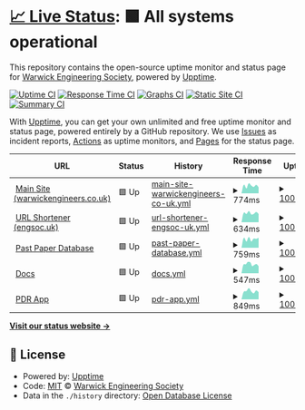 # [📈 Live Status](https://Warwick-Engineering-Society.github.io/uptime): <!--live status--> **🟩 All systems operational**

This repository contains the open-source uptime monitor and status page for [Warwick Engineering Society](www.warwickengineers.co.uk), powered by [Upptime](https://github.com/upptime/upptime).

[![Uptime CI](https://github.com/Warwick-Engineering-Society/uptime/workflows/Uptime%20CI/badge.svg)](https://github.com/Warwick-Engineering-Society/uptime/actions?query=workflow%3A%22Uptime+CI%22)
[![Response Time CI](https://github.com/Warwick-Engineering-Society/uptime/workflows/Response%20Time%20CI/badge.svg)](https://github.com/Warwick-Engineering-Society/uptime/actions?query=workflow%3A%22Response+Time+CI%22)
[![Graphs CI](https://github.com/Warwick-Engineering-Society/uptime/workflows/Graphs%20CI/badge.svg)](https://github.com/Warwick-Engineering-Society/uptime/actions?query=workflow%3A%22Graphs+CI%22)
[![Static Site CI](https://github.com/Warwick-Engineering-Society/uptime/workflows/Static%20Site%20CI/badge.svg)](https://github.com/Warwick-Engineering-Society/uptime/actions?query=workflow%3A%22Static+Site+CI%22)
[![Summary CI](https://github.com/Warwick-Engineering-Society/uptime/workflows/Summary%20CI/badge.svg)](https://github.com/Warwick-Engineering-Society/uptime/actions?query=workflow%3A%22Summary+CI%22)

With [Upptime](https://upptime.js.org), you can get your own unlimited and free uptime monitor and status page, powered entirely by a GitHub repository. We use [Issues](https://github.com/Warwick-Engineering-Society/uptime/issues) as incident reports, [Actions](https://github.com/Warwick-Engineering-Society/uptime/actions) as uptime monitors, and [Pages](https://Warwick-Engineering-Society.github.io/uptime) for the status page.

<!--start: status pages-->
<!-- This summary is generated by Upptime (https://github.com/upptime/upptime) -->
<!-- Do not edit this manually, your changes will be overwritten -->
<!-- prettier-ignore -->
| URL | Status | History | Response Time | Uptime |
| --- | ------ | ------- | ------------- | ------ |
| <img alt="" src="https://favicons.githubusercontent.com/warwickengineers.co.uk" height="13"> [Main Site (warwickengineers.co.uk)](https://warwickengineers.co.uk) | 🟩 Up | [main-site-warwickengineers-co-uk.yml](https://github.com/Warwick-Engineering-Society/uptime/commits/HEAD/history/main-site-warwickengineers-co-uk.yml) | <details><summary><img alt="Response time graph" src="./graphs/main-site-warwickengineers-co-uk/response-time-week.png" height="20"> 774ms</summary><br><a href="https://Warwick-Engineering-Society.github.io/uptime/history/main-site-warwickengineers-co-uk"><img alt="Response time 948" src="https://img.shields.io/endpoint?url=https%3A%2F%2Fraw.githubusercontent.com%2FWarwick-Engineering-Society%2Fuptime%2FHEAD%2Fapi%2Fmain-site-warwickengineers-co-uk%2Fresponse-time.json"></a><br><a href="https://Warwick-Engineering-Society.github.io/uptime/history/main-site-warwickengineers-co-uk"><img alt="24-hour response time 625" src="https://img.shields.io/endpoint?url=https%3A%2F%2Fraw.githubusercontent.com%2FWarwick-Engineering-Society%2Fuptime%2FHEAD%2Fapi%2Fmain-site-warwickengineers-co-uk%2Fresponse-time-day.json"></a><br><a href="https://Warwick-Engineering-Society.github.io/uptime/history/main-site-warwickengineers-co-uk"><img alt="7-day response time 774" src="https://img.shields.io/endpoint?url=https%3A%2F%2Fraw.githubusercontent.com%2FWarwick-Engineering-Society%2Fuptime%2FHEAD%2Fapi%2Fmain-site-warwickengineers-co-uk%2Fresponse-time-week.json"></a><br><a href="https://Warwick-Engineering-Society.github.io/uptime/history/main-site-warwickengineers-co-uk"><img alt="30-day response time 761" src="https://img.shields.io/endpoint?url=https%3A%2F%2Fraw.githubusercontent.com%2FWarwick-Engineering-Society%2Fuptime%2FHEAD%2Fapi%2Fmain-site-warwickengineers-co-uk%2Fresponse-time-month.json"></a><br><a href="https://Warwick-Engineering-Society.github.io/uptime/history/main-site-warwickengineers-co-uk"><img alt="1-year response time 948" src="https://img.shields.io/endpoint?url=https%3A%2F%2Fraw.githubusercontent.com%2FWarwick-Engineering-Society%2Fuptime%2FHEAD%2Fapi%2Fmain-site-warwickengineers-co-uk%2Fresponse-time-year.json"></a></details> | <details><summary><a href="https://Warwick-Engineering-Society.github.io/uptime/history/main-site-warwickengineers-co-uk">100.00%</a></summary><a href="https://Warwick-Engineering-Society.github.io/uptime/history/main-site-warwickengineers-co-uk"><img alt="All-time uptime 99.85%" src="https://img.shields.io/endpoint?url=https%3A%2F%2Fraw.githubusercontent.com%2FWarwick-Engineering-Society%2Fuptime%2FHEAD%2Fapi%2Fmain-site-warwickengineers-co-uk%2Fuptime.json"></a><br><a href="https://Warwick-Engineering-Society.github.io/uptime/history/main-site-warwickengineers-co-uk"><img alt="24-hour uptime 100.00%" src="https://img.shields.io/endpoint?url=https%3A%2F%2Fraw.githubusercontent.com%2FWarwick-Engineering-Society%2Fuptime%2FHEAD%2Fapi%2Fmain-site-warwickengineers-co-uk%2Fuptime-day.json"></a><br><a href="https://Warwick-Engineering-Society.github.io/uptime/history/main-site-warwickengineers-co-uk"><img alt="7-day uptime 100.00%" src="https://img.shields.io/endpoint?url=https%3A%2F%2Fraw.githubusercontent.com%2FWarwick-Engineering-Society%2Fuptime%2FHEAD%2Fapi%2Fmain-site-warwickengineers-co-uk%2Fuptime-week.json"></a><br><a href="https://Warwick-Engineering-Society.github.io/uptime/history/main-site-warwickengineers-co-uk"><img alt="30-day uptime 100.00%" src="https://img.shields.io/endpoint?url=https%3A%2F%2Fraw.githubusercontent.com%2FWarwick-Engineering-Society%2Fuptime%2FHEAD%2Fapi%2Fmain-site-warwickengineers-co-uk%2Fuptime-month.json"></a><br><a href="https://Warwick-Engineering-Society.github.io/uptime/history/main-site-warwickengineers-co-uk"><img alt="1-year uptime 99.85%" src="https://img.shields.io/endpoint?url=https%3A%2F%2Fraw.githubusercontent.com%2FWarwick-Engineering-Society%2Fuptime%2FHEAD%2Fapi%2Fmain-site-warwickengineers-co-uk%2Fuptime-year.json"></a></details>
| <img alt="" src="https://favicons.githubusercontent.com/engsoc.uk" height="13"> [URL Shortener (engsoc.uk)](https://engsoc.uk) | 🟩 Up | [url-shortener-engsoc-uk.yml](https://github.com/Warwick-Engineering-Society/uptime/commits/HEAD/history/url-shortener-engsoc-uk.yml) | <details><summary><img alt="Response time graph" src="./graphs/url-shortener-engsoc-uk/response-time-week.png" height="20"> 634ms</summary><br><a href="https://Warwick-Engineering-Society.github.io/uptime/history/url-shortener-engsoc-uk"><img alt="Response time 646" src="https://img.shields.io/endpoint?url=https%3A%2F%2Fraw.githubusercontent.com%2FWarwick-Engineering-Society%2Fuptime%2FHEAD%2Fapi%2Furl-shortener-engsoc-uk%2Fresponse-time.json"></a><br><a href="https://Warwick-Engineering-Society.github.io/uptime/history/url-shortener-engsoc-uk"><img alt="24-hour response time 577" src="https://img.shields.io/endpoint?url=https%3A%2F%2Fraw.githubusercontent.com%2FWarwick-Engineering-Society%2Fuptime%2FHEAD%2Fapi%2Furl-shortener-engsoc-uk%2Fresponse-time-day.json"></a><br><a href="https://Warwick-Engineering-Society.github.io/uptime/history/url-shortener-engsoc-uk"><img alt="7-day response time 634" src="https://img.shields.io/endpoint?url=https%3A%2F%2Fraw.githubusercontent.com%2FWarwick-Engineering-Society%2Fuptime%2FHEAD%2Fapi%2Furl-shortener-engsoc-uk%2Fresponse-time-week.json"></a><br><a href="https://Warwick-Engineering-Society.github.io/uptime/history/url-shortener-engsoc-uk"><img alt="30-day response time 633" src="https://img.shields.io/endpoint?url=https%3A%2F%2Fraw.githubusercontent.com%2FWarwick-Engineering-Society%2Fuptime%2FHEAD%2Fapi%2Furl-shortener-engsoc-uk%2Fresponse-time-month.json"></a><br><a href="https://Warwick-Engineering-Society.github.io/uptime/history/url-shortener-engsoc-uk"><img alt="1-year response time 646" src="https://img.shields.io/endpoint?url=https%3A%2F%2Fraw.githubusercontent.com%2FWarwick-Engineering-Society%2Fuptime%2FHEAD%2Fapi%2Furl-shortener-engsoc-uk%2Fresponse-time-year.json"></a></details> | <details><summary><a href="https://Warwick-Engineering-Society.github.io/uptime/history/url-shortener-engsoc-uk">100.00%</a></summary><a href="https://Warwick-Engineering-Society.github.io/uptime/history/url-shortener-engsoc-uk"><img alt="All-time uptime 99.78%" src="https://img.shields.io/endpoint?url=https%3A%2F%2Fraw.githubusercontent.com%2FWarwick-Engineering-Society%2Fuptime%2FHEAD%2Fapi%2Furl-shortener-engsoc-uk%2Fuptime.json"></a><br><a href="https://Warwick-Engineering-Society.github.io/uptime/history/url-shortener-engsoc-uk"><img alt="24-hour uptime 100.00%" src="https://img.shields.io/endpoint?url=https%3A%2F%2Fraw.githubusercontent.com%2FWarwick-Engineering-Society%2Fuptime%2FHEAD%2Fapi%2Furl-shortener-engsoc-uk%2Fuptime-day.json"></a><br><a href="https://Warwick-Engineering-Society.github.io/uptime/history/url-shortener-engsoc-uk"><img alt="7-day uptime 100.00%" src="https://img.shields.io/endpoint?url=https%3A%2F%2Fraw.githubusercontent.com%2FWarwick-Engineering-Society%2Fuptime%2FHEAD%2Fapi%2Furl-shortener-engsoc-uk%2Fuptime-week.json"></a><br><a href="https://Warwick-Engineering-Society.github.io/uptime/history/url-shortener-engsoc-uk"><img alt="30-day uptime 100.00%" src="https://img.shields.io/endpoint?url=https%3A%2F%2Fraw.githubusercontent.com%2FWarwick-Engineering-Society%2Fuptime%2FHEAD%2Fapi%2Furl-shortener-engsoc-uk%2Fuptime-month.json"></a><br><a href="https://Warwick-Engineering-Society.github.io/uptime/history/url-shortener-engsoc-uk"><img alt="1-year uptime 99.78%" src="https://img.shields.io/endpoint?url=https%3A%2F%2Fraw.githubusercontent.com%2FWarwick-Engineering-Society%2Fuptime%2FHEAD%2Fapi%2Furl-shortener-engsoc-uk%2Fuptime-year.json"></a></details>
| <img alt="" src="https://favicons.githubusercontent.com/pp.engsoc.uk" height="13"> [Past Paper Database](https://pp.engsoc.uk) | 🟩 Up | [past-paper-database.yml](https://github.com/Warwick-Engineering-Society/uptime/commits/HEAD/history/past-paper-database.yml) | <details><summary><img alt="Response time graph" src="./graphs/past-paper-database/response-time-week.png" height="20"> 759ms</summary><br><a href="https://Warwick-Engineering-Society.github.io/uptime/history/past-paper-database"><img alt="Response time 739" src="https://img.shields.io/endpoint?url=https%3A%2F%2Fraw.githubusercontent.com%2FWarwick-Engineering-Society%2Fuptime%2FHEAD%2Fapi%2Fpast-paper-database%2Fresponse-time.json"></a><br><a href="https://Warwick-Engineering-Society.github.io/uptime/history/past-paper-database"><img alt="24-hour response time 867" src="https://img.shields.io/endpoint?url=https%3A%2F%2Fraw.githubusercontent.com%2FWarwick-Engineering-Society%2Fuptime%2FHEAD%2Fapi%2Fpast-paper-database%2Fresponse-time-day.json"></a><br><a href="https://Warwick-Engineering-Society.github.io/uptime/history/past-paper-database"><img alt="7-day response time 759" src="https://img.shields.io/endpoint?url=https%3A%2F%2Fraw.githubusercontent.com%2FWarwick-Engineering-Society%2Fuptime%2FHEAD%2Fapi%2Fpast-paper-database%2Fresponse-time-week.json"></a><br><a href="https://Warwick-Engineering-Society.github.io/uptime/history/past-paper-database"><img alt="30-day response time 733" src="https://img.shields.io/endpoint?url=https%3A%2F%2Fraw.githubusercontent.com%2FWarwick-Engineering-Society%2Fuptime%2FHEAD%2Fapi%2Fpast-paper-database%2Fresponse-time-month.json"></a><br><a href="https://Warwick-Engineering-Society.github.io/uptime/history/past-paper-database"><img alt="1-year response time 739" src="https://img.shields.io/endpoint?url=https%3A%2F%2Fraw.githubusercontent.com%2FWarwick-Engineering-Society%2Fuptime%2FHEAD%2Fapi%2Fpast-paper-database%2Fresponse-time-year.json"></a></details> | <details><summary><a href="https://Warwick-Engineering-Society.github.io/uptime/history/past-paper-database">100.00%</a></summary><a href="https://Warwick-Engineering-Society.github.io/uptime/history/past-paper-database"><img alt="All-time uptime 99.99%" src="https://img.shields.io/endpoint?url=https%3A%2F%2Fraw.githubusercontent.com%2FWarwick-Engineering-Society%2Fuptime%2FHEAD%2Fapi%2Fpast-paper-database%2Fuptime.json"></a><br><a href="https://Warwick-Engineering-Society.github.io/uptime/history/past-paper-database"><img alt="24-hour uptime 100.00%" src="https://img.shields.io/endpoint?url=https%3A%2F%2Fraw.githubusercontent.com%2FWarwick-Engineering-Society%2Fuptime%2FHEAD%2Fapi%2Fpast-paper-database%2Fuptime-day.json"></a><br><a href="https://Warwick-Engineering-Society.github.io/uptime/history/past-paper-database"><img alt="7-day uptime 100.00%" src="https://img.shields.io/endpoint?url=https%3A%2F%2Fraw.githubusercontent.com%2FWarwick-Engineering-Society%2Fuptime%2FHEAD%2Fapi%2Fpast-paper-database%2Fuptime-week.json"></a><br><a href="https://Warwick-Engineering-Society.github.io/uptime/history/past-paper-database"><img alt="30-day uptime 100.00%" src="https://img.shields.io/endpoint?url=https%3A%2F%2Fraw.githubusercontent.com%2FWarwick-Engineering-Society%2Fuptime%2FHEAD%2Fapi%2Fpast-paper-database%2Fuptime-month.json"></a><br><a href="https://Warwick-Engineering-Society.github.io/uptime/history/past-paper-database"><img alt="1-year uptime 99.99%" src="https://img.shields.io/endpoint?url=https%3A%2F%2Fraw.githubusercontent.com%2FWarwick-Engineering-Society%2Fuptime%2FHEAD%2Fapi%2Fpast-paper-database%2Fuptime-year.json"></a></details>
| <img alt="" src="https://favicons.githubusercontent.com/docs.engsoc.uk" height="13"> [Docs](https://docs.engsoc.uk) | 🟩 Up | [docs.yml](https://github.com/Warwick-Engineering-Society/uptime/commits/HEAD/history/docs.yml) | <details><summary><img alt="Response time graph" src="./graphs/docs/response-time-week.png" height="20"> 547ms</summary><br><a href="https://Warwick-Engineering-Society.github.io/uptime/history/docs"><img alt="Response time 561" src="https://img.shields.io/endpoint?url=https%3A%2F%2Fraw.githubusercontent.com%2FWarwick-Engineering-Society%2Fuptime%2FHEAD%2Fapi%2Fdocs%2Fresponse-time.json"></a><br><a href="https://Warwick-Engineering-Society.github.io/uptime/history/docs"><img alt="24-hour response time 422" src="https://img.shields.io/endpoint?url=https%3A%2F%2Fraw.githubusercontent.com%2FWarwick-Engineering-Society%2Fuptime%2FHEAD%2Fapi%2Fdocs%2Fresponse-time-day.json"></a><br><a href="https://Warwick-Engineering-Society.github.io/uptime/history/docs"><img alt="7-day response time 547" src="https://img.shields.io/endpoint?url=https%3A%2F%2Fraw.githubusercontent.com%2FWarwick-Engineering-Society%2Fuptime%2FHEAD%2Fapi%2Fdocs%2Fresponse-time-week.json"></a><br><a href="https://Warwick-Engineering-Society.github.io/uptime/history/docs"><img alt="30-day response time 536" src="https://img.shields.io/endpoint?url=https%3A%2F%2Fraw.githubusercontent.com%2FWarwick-Engineering-Society%2Fuptime%2FHEAD%2Fapi%2Fdocs%2Fresponse-time-month.json"></a><br><a href="https://Warwick-Engineering-Society.github.io/uptime/history/docs"><img alt="1-year response time 561" src="https://img.shields.io/endpoint?url=https%3A%2F%2Fraw.githubusercontent.com%2FWarwick-Engineering-Society%2Fuptime%2FHEAD%2Fapi%2Fdocs%2Fresponse-time-year.json"></a></details> | <details><summary><a href="https://Warwick-Engineering-Society.github.io/uptime/history/docs">100.00%</a></summary><a href="https://Warwick-Engineering-Society.github.io/uptime/history/docs"><img alt="All-time uptime 99.85%" src="https://img.shields.io/endpoint?url=https%3A%2F%2Fraw.githubusercontent.com%2FWarwick-Engineering-Society%2Fuptime%2FHEAD%2Fapi%2Fdocs%2Fuptime.json"></a><br><a href="https://Warwick-Engineering-Society.github.io/uptime/history/docs"><img alt="24-hour uptime 100.00%" src="https://img.shields.io/endpoint?url=https%3A%2F%2Fraw.githubusercontent.com%2FWarwick-Engineering-Society%2Fuptime%2FHEAD%2Fapi%2Fdocs%2Fuptime-day.json"></a><br><a href="https://Warwick-Engineering-Society.github.io/uptime/history/docs"><img alt="7-day uptime 100.00%" src="https://img.shields.io/endpoint?url=https%3A%2F%2Fraw.githubusercontent.com%2FWarwick-Engineering-Society%2Fuptime%2FHEAD%2Fapi%2Fdocs%2Fuptime-week.json"></a><br><a href="https://Warwick-Engineering-Society.github.io/uptime/history/docs"><img alt="30-day uptime 100.00%" src="https://img.shields.io/endpoint?url=https%3A%2F%2Fraw.githubusercontent.com%2FWarwick-Engineering-Society%2Fuptime%2FHEAD%2Fapi%2Fdocs%2Fuptime-month.json"></a><br><a href="https://Warwick-Engineering-Society.github.io/uptime/history/docs"><img alt="1-year uptime 99.85%" src="https://img.shields.io/endpoint?url=https%3A%2F%2Fraw.githubusercontent.com%2FWarwick-Engineering-Society%2Fuptime%2FHEAD%2Fapi%2Fdocs%2Fuptime-year.json"></a></details>
| <img alt="" src="https://favicons.githubusercontent.com/null" height="13"> [PDR App](pdr.engsoc.uk) | 🟩 Up | [pdr-app.yml](https://github.com/Warwick-Engineering-Society/uptime/commits/HEAD/history/pdr-app.yml) | <details><summary><img alt="Response time graph" src="./graphs/pdr-app/response-time-week.png" height="20"> 849ms</summary><br><a href="https://Warwick-Engineering-Society.github.io/uptime/history/pdr-app"><img alt="Response time 808" src="https://img.shields.io/endpoint?url=https%3A%2F%2Fraw.githubusercontent.com%2FWarwick-Engineering-Society%2Fuptime%2FHEAD%2Fapi%2Fpdr-app%2Fresponse-time.json"></a><br><a href="https://Warwick-Engineering-Society.github.io/uptime/history/pdr-app"><img alt="24-hour response time 740" src="https://img.shields.io/endpoint?url=https%3A%2F%2Fraw.githubusercontent.com%2FWarwick-Engineering-Society%2Fuptime%2FHEAD%2Fapi%2Fpdr-app%2Fresponse-time-day.json"></a><br><a href="https://Warwick-Engineering-Society.github.io/uptime/history/pdr-app"><img alt="7-day response time 849" src="https://img.shields.io/endpoint?url=https%3A%2F%2Fraw.githubusercontent.com%2FWarwick-Engineering-Society%2Fuptime%2FHEAD%2Fapi%2Fpdr-app%2Fresponse-time-week.json"></a><br><a href="https://Warwick-Engineering-Society.github.io/uptime/history/pdr-app"><img alt="30-day response time 847" src="https://img.shields.io/endpoint?url=https%3A%2F%2Fraw.githubusercontent.com%2FWarwick-Engineering-Society%2Fuptime%2FHEAD%2Fapi%2Fpdr-app%2Fresponse-time-month.json"></a><br><a href="https://Warwick-Engineering-Society.github.io/uptime/history/pdr-app"><img alt="1-year response time 808" src="https://img.shields.io/endpoint?url=https%3A%2F%2Fraw.githubusercontent.com%2FWarwick-Engineering-Society%2Fuptime%2FHEAD%2Fapi%2Fpdr-app%2Fresponse-time-year.json"></a></details> | <details><summary><a href="https://Warwick-Engineering-Society.github.io/uptime/history/pdr-app">100.00%</a></summary><a href="https://Warwick-Engineering-Society.github.io/uptime/history/pdr-app"><img alt="All-time uptime 98.86%" src="https://img.shields.io/endpoint?url=https%3A%2F%2Fraw.githubusercontent.com%2FWarwick-Engineering-Society%2Fuptime%2FHEAD%2Fapi%2Fpdr-app%2Fuptime.json"></a><br><a href="https://Warwick-Engineering-Society.github.io/uptime/history/pdr-app"><img alt="24-hour uptime 100.00%" src="https://img.shields.io/endpoint?url=https%3A%2F%2Fraw.githubusercontent.com%2FWarwick-Engineering-Society%2Fuptime%2FHEAD%2Fapi%2Fpdr-app%2Fuptime-day.json"></a><br><a href="https://Warwick-Engineering-Society.github.io/uptime/history/pdr-app"><img alt="7-day uptime 100.00%" src="https://img.shields.io/endpoint?url=https%3A%2F%2Fraw.githubusercontent.com%2FWarwick-Engineering-Society%2Fuptime%2FHEAD%2Fapi%2Fpdr-app%2Fuptime-week.json"></a><br><a href="https://Warwick-Engineering-Society.github.io/uptime/history/pdr-app"><img alt="30-day uptime 100.00%" src="https://img.shields.io/endpoint?url=https%3A%2F%2Fraw.githubusercontent.com%2FWarwick-Engineering-Society%2Fuptime%2FHEAD%2Fapi%2Fpdr-app%2Fuptime-month.json"></a><br><a href="https://Warwick-Engineering-Society.github.io/uptime/history/pdr-app"><img alt="1-year uptime 98.86%" src="https://img.shields.io/endpoint?url=https%3A%2F%2Fraw.githubusercontent.com%2FWarwick-Engineering-Society%2Fuptime%2FHEAD%2Fapi%2Fpdr-app%2Fuptime-year.json"></a></details>

<!--end: status pages-->

[**Visit our status website →**](https://Warwick-Engineering-Society.github.io/uptime)

## 📄 License

- Powered by: [Upptime](https://github.com/upptime/upptime)
- Code: [MIT](./LICENSE) © [Warwick Engineering Society](www.warwickengineers.co.uk)
- Data in the `./history` directory: [Open Database License](https://opendatacommons.org/licenses/odbl/1-0/)
